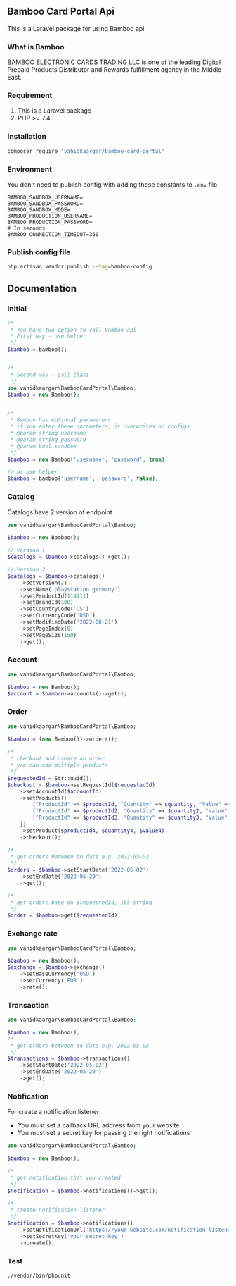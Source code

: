 ## Bamboo Card Portal Api

This is a Laravel package for using Bamboo api

### What is Bamboo

BAMBOO ELECTRONIC CARDS TRADING LLC is one of the leading Digital Prepaid Products Distributor and Rewards fulfillment
agency in the Middle East.

### Requirement

1. This is a Laravel package
2. PHP >= 7.4

### Installation

```bash
composer require "vahidkaargar/bamboo-card-portal"
```

### Environment

You don't need to publish config with adding these constants to `.env` file

```dotenv
BAMBOO_SANDBOX_USERNAME=
BAMBOO_SANDBOX_PASSWORD=
BAMBOO_SANDBOX_MODE=
BAMBOO_PRODUCTION_USERNAME=
BAMBOO_PRODUCTION_PASSWORD=
# In seconds
BAMBOO_CONNECTION_TIMEOUT=360
```

### Publish config file

```bash
php artisan vendor:publish --tag=bamboo-config
```

## Documentation

### Initial

```php
/*
 * You have two option to call Bamboo api
 * First way - use helper
 */
$bamboo = bamboo();


/*
 * Second way - call class
 */
use vahidkaargar\BambooCardPortal\Bamboo;
$bamboo = new Bamboo();


/*
 * Bamboo has optional parameters
 * if you enter these parameters, it overwrites on configs
 * @param string username
 * @param string password
 * @param bool sandbox
 */
$bamboo = new Bamboo('username', 'password', true);

// or use helper
$bamboo = bamboo('username', 'password', false);
```

### Catalog
Catalogs have 2 version of endpoint
```php
use vahidkaargar\BambooCardPortal\Bamboo;

$bamboo = new Bamboo();

// Version 1
$catalogs = $bamboo->catalogs()->get();

// Version 2
$catalogs = $bamboo->catalogs()
    ->setVersion(2)
    ->setName('playstation germany')
    ->setProductId(114111)
    ->setBrandId(100)
    ->setCountryCode('US')
    ->setCurrencyCode('USD')
    ->setModifiedDate('2022-08-21')
    ->setPageIndex(0)
    ->setPageSize(150)
    ->get();
```

### Account

```php
use vahidkaargar\BambooCardPortal\Bamboo;

$bamboo = new Bamboo();
$account = $bamboo->accounts()->get();
```

### Order

```php
use vahidkaargar\BambooCardPortal\Bamboo;

$bamboo = (new Bamboo())->orders();
 
/*
 * checkout and create an order
 * you can add multiple products
 */
$requestedId = Str::uuid();
$checkout = $bamboo->setRequestId($requestedId)
    ->setAccountId($accountId)
    ->setProducts([
        ["ProductId" => $productId, "Quantity" => $quantity, "Value" => $value],
        ["ProductId" => $productId2, "Quantity" => $quantity2, "Value" => $value2],
        ["ProductId" => $productId3, "Quantity" => $quantity3, "Value" => $value3],
    ])
    ->setProduct($productId4, $quantity4, $value4)
    ->checkout();
 
/*
 * get orders between to date e.g. 2022-05-02
 */
$orders = $bamboo->setStartDate('2022-05-02')
    ->setEndDate('2022-05-20')
    ->get();

/*
 * get orders base on $requestedId, its string
 */
$order = $bamboo->get($requestedId);
```

### Exchange rate

```php
use vahidkaargar\BambooCardPortal\Bamboo;

$bamboo = new Bamboo();
$exchange = $bamboo->exchange()
    ->setBaseCurrency('USD')
    ->setCurrency('EUR')
    ->rate();
```

### Transaction

```php
use vahidkaargar\BambooCardPortal\Bamboo;

$bamboo = new Bamboo();
/*
 * get orders between to date e.g. 2022-05-02
 */
$transactions = $bamboo->transactions()
    ->setStartDate('2022-05-02')
    ->setEndDate('2022-05-20')
    ->get();
```

### Notification
For create a notification listener:
- You must set a callback URL address from your website
- You must set a secret key for passing the right notifications
```php
use vahidkaargar\BambooCardPortal\Bamboo;

$bamboo = new Bamboo();

/*
 * get notification that you created
 */
$notification = $bamboo->notifications()->get();

/*
 * create notification listener
 */
$notification = $bamboo->notifications()
    ->setNotificationUrl('https://your-website.com/notification-listener')
    ->setSecretKey('your-secret-key')
    ->create();
```

### Test

```bash
./vendor/bin/phpunit
```